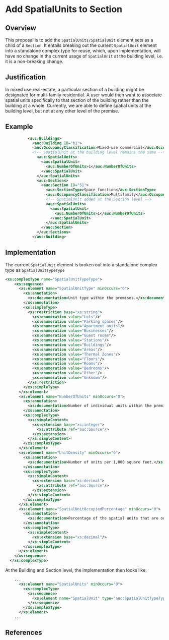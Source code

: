 # Add SpatialUnits to Section

## Overview

This proposal is to add the `SpatialUnits/SpatialUnit` element sets as a child of a `Section`. It entails breaking out the current `SpatialUnit` element into a standalone complex type for reuse, which, upon implementation, will have no change in the current usage of `SpatialUnit` at the building level, i.e. it is a non-breaking change.

## Justification

In mixed use real-estate, a particular section of a building might be designated for multi-family residential. A user would then want to associate spatial units specifically to that section of the building rather than the building at a whole. Currently, we are able to define spatial units at the building level, but not at any other level of the premise.

## Example

```xml
          <auc:Buildings>
            <auc:Building ID="b1">
            <auc:OccupancyClassification>Mixed-use commercial</auc:OccupancyClassification>
            <!-- SpatialUnit at the building level remains the same -->
              <auc:SpatialUnits>
                <auc:SpatialUnit>
                  <auc:NumberOfUnits>1</auc:NumberOfUnits>
                </auc:SpatialUnit>
              </auc:SpatialUnits>
              <auc:Sections>
                <auc:Section ID="S1">
                  <auc:SectionType>Space function</auc:SectionType>
                  <auc:OccupancyClassification>Multifamily</auc:OccupancyClassification>
                  <!-- SpatialUnit added at the Section level -->
                  <auc:SpatialUnits>
                    <auc:SpatialUnit>
                      <auc:NumberOfUnits>1</auc:NumberOfUnits>
                    </auc:SpatialUnit>
                  </auc:SpatialUnits>
                </auc:Section>
              </auc:Sections>
            </auc:Building>
```

## Implementation

The current `SpatialUnit` element is broken out into a standalone complex type as `SpatialUnitTypeType`

```xml
<xs:complexType name="SpatialUnitTypeType">
    <xs:sequence>
      <xs:element name="SpatialUnitType" minOccurs="0">
        <xs:annotation>
          <xs:documentation>Unit type within the premises.</xs:documentation>
        </xs:annotation>
        <xs:simpleType>
          <xs:restriction base="xs:string">
            <xs:enumeration value="Lots"/>
            <xs:enumeration value="Parking spaces"/>
            <xs:enumeration value="Apartment units"/>
            <xs:enumeration value="Businesses"/>
            <xs:enumeration value="Guest rooms"/>
            <xs:enumeration value="Stations"/>
            <xs:enumeration value="Buildings"/>
            <xs:enumeration value="Areas"/>
            <xs:enumeration value="Thermal Zones"/>
            <xs:enumeration value="Floors"/>
            <xs:enumeration value="Rooms"/>
            <xs:enumeration value="Bedrooms"/>
            <xs:enumeration value="Other"/>
            <xs:enumeration value="Unknown"/>
          </xs:restriction>
        </xs:simpleType>
      </xs:element>
      <xs:element name="NumberOfUnits" minOccurs="0">
        <xs:annotation>
          <xs:documentation>Number of individual units within the premises.</xs:documentation>
        </xs:annotation>
        <xs:complexType>
          <xs:simpleContent>
            <xs:extension base="xs:integer">
              <xs:attribute ref="auc:Source"/>
            </xs:extension>
          </xs:simpleContent>
        </xs:complexType>
      </xs:element>
      <xs:element name="UnitDensity" minOccurs="0">
        <xs:annotation>
          <xs:documentation>Number of units per 1,000 square feet.</xs:documentation>
        </xs:annotation>
        <xs:complexType>
          <xs:simpleContent>
            <xs:extension base="xs:decimal">
              <xs:attribute ref="auc:Source"/>
            </xs:extension>
          </xs:simpleContent>
        </xs:complexType>
      </xs:element>
      <xs:element name="SpatialUnitOccupiedPercentage" minOccurs="0">
        <xs:annotation>
          <xs:documentation>Percentage of the spatial units that are occupied. (0-100) (%)</xs:documentation>
        </xs:annotation>
        <xs:complexType>
          <xs:simpleContent>
            <xs:extension base="xs:decimal"/>
          </xs:simpleContent>
        </xs:complexType>
      </xs:element>
    </xs:sequence>
  </xs:complexType>
```

At the Building and Section level, the implementation then looks like:

```xml
    ...
      <xs:element name="SpatialUnits" minOccurs="0">
        <xs:complexType>
          <xs:sequence>
            <xs:element name="SpatialUnit" type="auc:SpatialUnitTypeType" minOccurs="1" maxOccurs="unbounded"/>
          </xs:sequence>
        </xs:complexType>
      </xs:element>
    ...
```

## References
